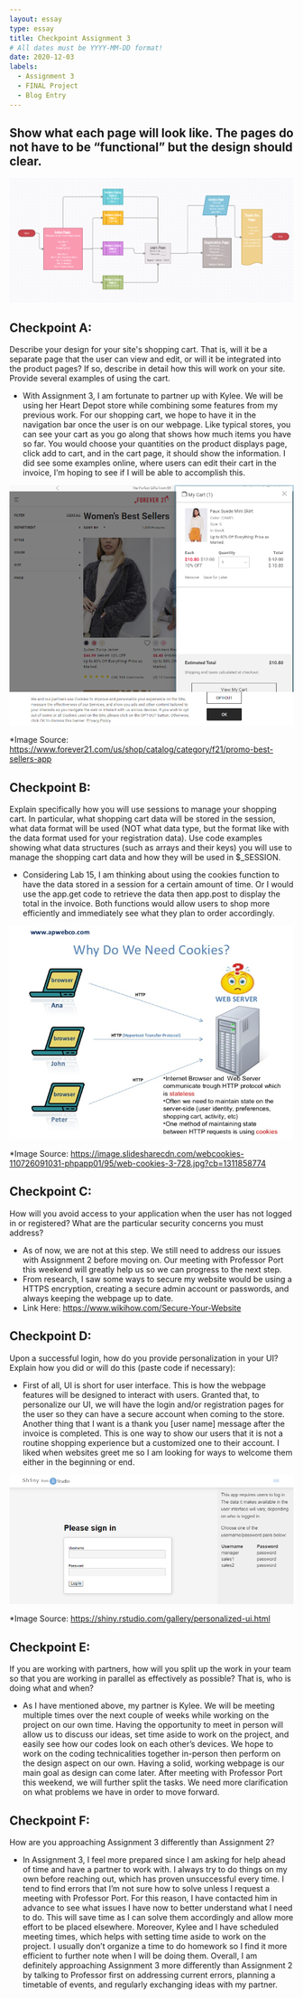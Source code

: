 ```yaml
---
layout: essay
type: essay
title: Checkpoint Assignment 3
# All dates must be YYYY-MM-DD format!
date: 2020-12-03
labels:
  - Assignment 3
  - FINAL Project
  - Blog Entry
---
```


## Show what each page will look like. The pages do not have to be “functional” but the design should clear. 

<img class="ui large center spaced image" src="../images/Heartdepot_Format.png">

## Checkpoint A:
Describe your design for your site's shopping cart. That is, will it be a separate page that the user can view and edit, or will it be integrated into the product pages? 
If so, describe in detail how this will work on your site. Provide several examples of using the cart.
- With Assignment 3, I am fortunate to partner up with Kylee. We will be using her Heart Depot store while combining some features from my previous work. 
For our shopping cart, we hope to have it in the navigation bar once the user is on our webpage. 
Like typical stores, you can see your cart as you go along that shows how much items you have so far. 
You would choose your quantities on the product displays page, click add to cart, and in the cart page, it should show the information. 
I did see some examples online, where users can edit their cart in the invoice, I’m hoping to see if I will be able to accomplish this. 

<img class="ui large center spaced image" src="../images/Forever.png">

*Image Source: https://www.forever21.com/us/shop/catalog/category/f21/promo-best-sellers-app

## Checkpoint B:
Explain specifically how you will use sessions to manage your shopping cart. 
In particular, what shopping cart data will be stored in the session, what data format will be used (NOT what data type, but the format like with the data format used for your registration data). 
Use code examples showing what data structures (such as arrays and their keys) you will use to manage the shopping cart data and how they will be used in $_SESSION.
- Considering Lab 15, I am thinking about using the cookies function to have the data stored in a session for a certain amount of time. 
Or I would use the app.get code to retrieve the data then app.post to display the total in the invoice. 
Both functions would allow users to shop more efficiently and immediately see what they plan to order accordingly. 

<img class="ui large center spaced image" src="../images/Cookies.jpg">

*Image Source: https://image.slidesharecdn.com/webcookies-110726091031-phpapp01/95/web-cookies-3-728.jpg?cb=1311858774

## Checkpoint C:
How will you avoid access to your application when the user has not logged in or registered? What are the particular security concerns you must address?
- As of now, we are not at this step. We still need to address our issues with Assignment 2 before moving on. 
Our meeting with Professor Port this weekend will greatly help us so we can progress to the next step. 
- From research, I saw some ways to secure my website would be using a HTTPS encryption, creating a secure admin account or passwords, and always keeping the webpage up to date. 
- Link Here: https://www.wikihow.com/Secure-Your-Website

## Checkpoint D:
Upon a successful login, how do you provide personalization in your UI? Explain how you did or will do this (paste code if necessary):
- First of all, UI is short for user interface. This is how the webpage features will be designed to interact with users. 
Granted that, to personalize our UI, we will have the login and/or registration pages for the user so they can have a secure account when coming to the store. 
Another thing that I want is a thank you [user name] message after the invoice is completed. 
This is one way to show our users that it is not a routine shopping experience but a customized one to their account. 
I liked when websites greet me so I am looking for ways to welcome them either in the beginning or end. 

<img class="ui large center spaced image" src="../images/UI.png">

*Image Source: https://shiny.rstudio.com/gallery/personalized-ui.html

## Checkpoint E:
If you are working with partners, how will you split up the work in your team so that you are working in parallel as effectively as possible? That is, who is doing what and when?
- As I have mentioned above, my partner is Kylee. We will be meeting multiple times over the next couple of weeks while working on the project on our own time. 
Having the opportunity to meet in person will allow us to discuss our ideas, set time aside to work on the project, and easily see how our codes look on each other’s devices. 
We hope to work on the coding technicalities together in-person then perform on the design aspect on our own. Having a solid, working webpage is our main goal as design can come later. 
After meeting with Professor Port this weekend, we will further split the tasks. We need more clarification on what problems we have in order to move forward.  

## Checkpoint F:
How are you approaching Assignment 3 differently than Assignment 2?
- In Assignment 3, I feel more prepared since I am asking for help ahead of time and have a partner to work with. 
I always try to do things on my own before reaching out, which has proven unsuccessful every time. 
I tend to find errors that I’m not sure how to solve unless I request a meeting with Professor Port. 
For this reason, I have contacted him in advance to see what issues I have now to better understand what I need to do. 
This will save time as I can solve them accordingly and allow more effort to be placed elsewhere. 
Moreover, Kylee and I have scheduled meeting times, which helps with setting time aside to work on the project. 
I usually don’t organize a time to do homework so I find it more efficient to further note when I will be doing them. 
Overall, I am definitely approaching Assignment 3 more differently than Assignment 2 by talking to Professor first on addressing current errors, planning a timetable of events, and regularly exchanging ideas with my partner.
